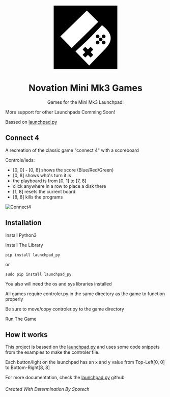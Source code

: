 <p align="center"><img src="https://raw.githubusercontent.com/SpotechYT/Novation-Mini-Mk3-Games/main/images/Logo.jpg" height="200"></p>
<h1 align="center">Novation Mini Mk3 Games</h1>
<p align="center">Games for the Mini Mk3 Launchpad!</p>

More support for other Launchpads Comming Soon!

Bassed on [launchpad.py](https://github.com/FMMT666/launchpad.py)

## Connect 4
A recreation of the classic game "connect 4" with a scoreboard

Controls/leds:
- [0, 0] - [0, 8] shows the score (Blue/Red/Green)
- [0, 8] shows who's turn it is
- the playboard is from [0, 1] to [7, 8]
- click anywhere in a row to place a disk there
- [1, 8] resets the current board
- [8, 8] kills the programs

![Connect4](https://raw.githubusercontent.com/SpotechYT/Novation-Mini-Mk3-Games/main/Connect4/example.gif)

### 

## Installation
Install Python3

Install The Library
```
pip install launchpad_py
```
or
```
sudo pip install launchpad_py
```

You also will need the os and sys libraries installed

All games require controler.py in the same directory as the game to function properly

Be sure to move/copy controler.py to the game directory

Run The Game

## How it works
This project is bassed on the [launchpad.py](https://github.com/FMMT666/launchpad.py) and uses some code snippets from the examples to make the controler file.

Each button/light on the launchpad has an x and y value from Top-Left[0, 0] to Bottom-Right[8, 8]
[](https://raw.githubusercontent.com/SpotechYT/Novation-Mini-Mk3-Games/main/Matrix.jpg)

For more documentation, check the [launchpad.py](https://github.com/FMMT666/launchpad.py) github 

###### Created With Determination By Spotech
